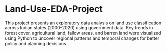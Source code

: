 # Land-Use-EDA-Project
This project presents an exploratory data analysis on land use classification across Indian states (2000–2020) using government data. Key trends in forest cover, agricultural land, fallow areas, and barren land were visualized using Python to uncover regional patterns and temporal changes for better policy and planning decisions.
